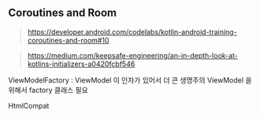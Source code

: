 


## Coroutines and Room

> https://developer.android.com/codelabs/kotlin-android-training-coroutines-and-room#10

> https://medium.com/keepsafe-engineering/an-in-depth-look-at-kotlins-initializers-a0420fcbf546

ViewModelFactory : ViewModel 이 인자가 있어서 더 큰 생명주의 ViewModel 을 위해서 factory 클래스 필요


HtmlCompat
<!--stackedit_data:
eyJoaXN0b3J5IjpbMjMxNDAzNjMzLC0xOTc3MzY3OTAyLC0xMD
gzODAyNDQyLDE0MTc1ODg4NjldfQ==
-->
